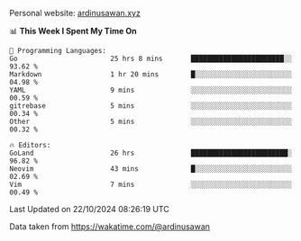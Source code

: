 Personal website: [ardinusawan.xyz](https://ardinusawan.xyz)

<!--START_SECTION:waka-->
📊 **This Week I Spent My Time On** 

```text
💬 Programming Languages: 
Go                       25 hrs 8 mins       ███████████████████████░░   93.62 % 
Markdown                 1 hr 20 mins        █░░░░░░░░░░░░░░░░░░░░░░░░   04.98 % 
YAML                     9 mins              ░░░░░░░░░░░░░░░░░░░░░░░░░   00.59 % 
gitrebase                5 mins              ░░░░░░░░░░░░░░░░░░░░░░░░░   00.34 % 
Other                    5 mins              ░░░░░░░░░░░░░░░░░░░░░░░░░   00.32 % 

🔥 Editors: 
GoLand                   26 hrs              ████████████████████████░   96.82 % 
Neovim                   43 mins             █░░░░░░░░░░░░░░░░░░░░░░░░   02.69 % 
Vim                      7 mins              ░░░░░░░░░░░░░░░░░░░░░░░░░   00.49 % 
```


 Last Updated on 22/10/2024 08:26:19 UTC
<!--END_SECTION:waka-->
Data taken from https://wakatime.com/@ardinusawan
